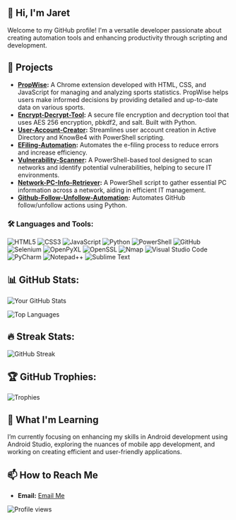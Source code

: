 ## 👋 Hi, I'm Jaret

Welcome to my GitHub profile! I'm a versatile developer passionate about creating automation tools and enhancing productivity through scripting and development.

## 🚀 Projects
- **[PropWise](https://github.com/jaretpr/PropWise):** A Chrome extension developed with HTML, CSS, and JavaScript for managing and analyzing sports statistics. PropWise helps users make informed decisions by providing detailed and up-to-date data on various sports.
- **[Encrypt-Decrypt-Tool](https://github.com/jaretpr/Encrypt-Decrypt-Tool):** A secure file encryption and decryption tool that uses AES 256 encryption, pbkdf2, and salt. Built with Python.
- **[User-Account-Creator](https://github.com/jaretpr/User-Account-Creator):** Streamlines user account creation in Active Directory and KnowBe4 with PowerShell scripting.
- **[EFiling-Automation](https://github.com/jaretpr/EFiling-Automation):** Automates the e-filing process to reduce errors and increase efficiency.
- **[Vulnerability-Scanner](https://github.com/jaretpr/Vulnerability-Scanner):** A PowerShell-based tool designed to scan networks and identify potential vulnerabilities, helping to secure IT environments.
- **[Network-PC-Info-Retriever](https://github.com/jaretpr/Network-PC-Info-Retriever):** A PowerShell script to gather essential PC information across a network, aiding in efficient IT management.
- **[Github-Follow-Unfollow-Automation](https://github.com/jaretpr/Github-Follow-Unfollow-Automation):** Automates GitHub follow/unfollow actions using Python.
  
### 🛠 Languages and Tools:

![HTML5](https://img.shields.io/badge/HTML5-E34F26?style=for-the-badge&logo=html5&logoColor=white)
![CSS3](https://img.shields.io/badge/CSS3-1572B6?style=for-the-badge&logo=css3&logoColor=white)
![JavaScript](https://img.shields.io/badge/JavaScript-F7DF1E?style=for-the-badge&logo=javascript&logoColor=black)
![Python](https://img.shields.io/badge/Python-3776AB?style=for-the-badge&logo=python&logoColor=white)
![PowerShell](https://img.shields.io/badge/PowerShell-5391FE?style=for-the-badge&logo=powershell&logoColor=white)
![GitHub](https://img.shields.io/badge/GitHub-181717?style=for-the-badge&logo=github&logoColor=white)
![Selenium](https://img.shields.io/badge/Selenium-43B02A?style=for-the-badge&logo=selenium&logoColor=white)
![OpenPyXL](https://img.shields.io/badge/OpenPyXL-306998?style=for-the-badge&logo=python&logoColor=white)
![OpenSSL](https://img.shields.io/badge/OpenSSL-721412?style=for-the-badge&logo=openssl&logoColor=white)
![Nmap](https://img.shields.io/badge/Nmap-000000?style=for-the-badge&logo=nmap&logoColor=white)
![Visual Studio Code](https://img.shields.io/badge/Visual%20Studio%20Code-007ACC?style=for-the-badge&logo=visual-studio-code&logoColor=white)
![PyCharm](https://img.shields.io/badge/PyCharm-000000?style=for-the-badge&logo=pycharm&logoColor=white)
![Notepad++](https://img.shields.io/badge/Notepad++-90E59A?style=for-the-badge&logo=notepad%2B%2B&logoColor=black)
![Sublime Text](https://img.shields.io/badge/Sublime%20Text-FF9800?style=for-the-badge&logo=sublime-text&logoColor=white)

## 📊 GitHub Stats:

![Your GitHub Stats](https://github-readme-stats.vercel.app/api?username=jaretpr&show_icons=true&theme=dark&count_private=true)

![Top Languages](https://github-readme-stats.vercel.app/api/top-langs/?username=jaretpr&layout=compact&theme=dark)

## 🔥 Streak Stats:

![GitHub Streak](https://streak-stats.demolab.com/?user=jaretpr&theme=dark)

## 🏆 GitHub Trophies:

![Trophies](https://github-profile-trophy.vercel.app/?username=jaretpr&theme=dark)

## 🌱 What I'm Learning
I’m currently focusing on enhancing my skills in Android development using Android Studio, exploring the nuances of mobile app development, and working on creating efficient and user-friendly applications.

## 📫 How to Reach Me
- **Email:** [Email Me](mailto:jaretpridddy@gmail.com)

![Profile views](https://komarev.com/ghpvc/?username=jaretpr&color=blue)


